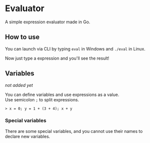 # Evaluator

A simple expression evaluator made in Go.

## How to use

You can launch via CLI by typing `eval` in Windows and `./eval` in Linux.

Now just type a expression and you'll see the result!

## Variables

_not added yet_

You can define variables and use expressions as a value. <br>
Use semicolon `;` to split expressions.

```
> x = 0; y = 1 + (3 + 4); x + y
```

### Special variables

There are some special variables, and you cannot use their names to declare new variables.

